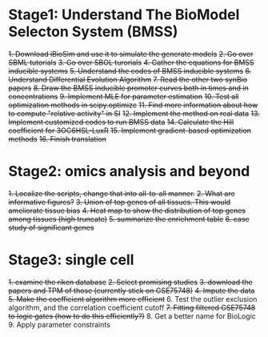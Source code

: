 # Stage1: Understand The BioModel Selecton System (BMSS)

~~1. Download iBioSim and use it to simulate the generate models~~
~~2. Go over SBML tutorials~~
~~3. Go over SBOL turorials~~
~~4. Gather the equations for BMSS inducible systems~~
~~5. Understand the codes of BMSS inducible systems~~
~~6. Understand Differential Evolution Algorithm~~
~~7. Read the other two synBio papers~~
~~8. Draw the BMSS inducible promoter curves both in times and in concentrations~~
~~9. Implement MLE for parameter estimation~~
~~10. Test all optimization methods in scipy.optimize~~
~~11. Find more information about how to compute "relative activity" in SI~~
~~12. Implement the method on real data~~
~~13. Implement customized codes to run BMSS data~~
~~14. Calculate the Hill coefficient for 3OC6HSL-LuxR~~
~~15. Implement gradient-based optimization methods~~
~~16. Finish translation~~

# Stage2: omics analysis and beyond

~~1. Localize the scripts, change that into all-to-all manner.~~
~~2. What are informative figures?~~
~~3. Union of top genes of all tissues. This would ameliorate tissue bias~~
~~4. Heat map to show the distribution of top genes among tissues (high truncate)~~
~~5. summarize the enrichment table~~
~~6. case study of significant genes~~

# Stage3: single cell

~~1. examine the riken database~~
~~2. Select promising studies~~
~~3. download the papers and TPM of those (currently stick on GSE75748)~~
~~4. Impute the data~~
~~5. Make the coefficient algorithm more efficient~~
6. Test the outlier exclusion algorithm, and the correlation coefficient cutoff
~~7. Fitting filtered GSE75748 to logic gates (how to do this efficiently?)~~
8. Get a better name for BioLogic
9. Apply parameter constraints


